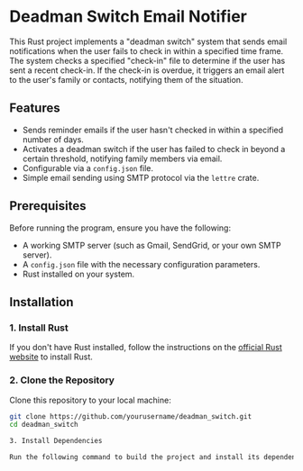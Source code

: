 # Deadman Switch Email Notifier

This Rust project implements a "deadman switch" system that sends email notifications when the user fails to check in within a specified time frame. The system checks a specified "check-in" file to determine if the user has sent a recent check-in. If the check-in is overdue, it triggers an email alert to the user's family or contacts, notifying them of the situation.

## Features
- Sends reminder emails if the user hasn't checked in within a specified number of days.
- Activates a deadman switch if the user has failed to check in beyond a certain threshold, notifying family members via email.
- Configurable via a `config.json` file.
- Simple email sending using SMTP protocol via the `lettre` crate.

## Prerequisites
Before running the program, ensure you have the following:
- A working SMTP server (such as Gmail, SendGrid, or your own SMTP server).
- A `config.json` file with the necessary configuration parameters.
- Rust installed on your system.

## Installation

### 1. Install Rust
If you don't have Rust installed, follow the instructions on the [official Rust website](https://www.rust-lang.org/tools/install) to install Rust.

### 2. Clone the Repository
Clone this repository to your local machine:
```bash
git clone https://github.com/yourusername/deadman_switch.git
cd deadman_switch

3. Install Dependencies

Run the following command to build the project and install its dependencies:

